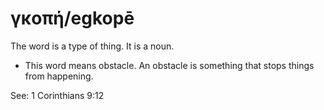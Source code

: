 # γκοπή/egkopē
The word is a type of thing. It is a noun.

* This word means obstacle. An obstacle is something that stops things from happening. 

See: 1 Corinthians 9:12
